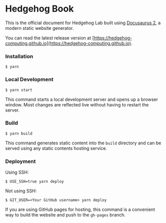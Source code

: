 # Hedgehog Book

This is the official document for Hedgehog Lab built using [Docusaurus 2](https://docusaurus.io/), a modern static website generator.

You can read the latest release version at [https://hedgehog-computing.github.io](https://hedgehog-computing.github.io).

### Installation

```
$ yarn
```

### Local Development

```
$ yarn start
```

This command starts a local development server and opens up a browser window. Most changes are reflected live without having to restart the server.

### Build

```
$ yarn build
```

This command generates static content into the `build` directory and can be served using any static contents hosting service.

### Deployment

Using SSH:

```
$ USE_SSH=true yarn deploy
```

Not using SSH:

```
$ GIT_USER=<Your GitHub username> yarn deploy
```

If you are using GitHub pages for hosting, this command is a convenient way to build the website and push to the `gh-pages` branch.
